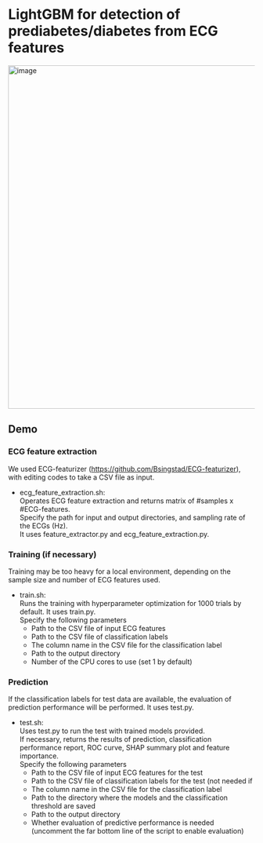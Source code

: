 # LightGBM for detection of prediabetes/diabetes from ECG features
<img width="700" alt="image" src="https://github.com/user-attachments/assets/8301ebfa-5699-45bd-9c7b-ffe864f963a9">

## Demo
### ECG feature extraction
We used ECG-featurizer (https://github.com/Bsingstad/ECG-featurizer), with editing codes to take a CSV file as input.  
* ecg_feature_extraction.sh:  
  Operates ECG feature extraction and returns matrix of #samples x #ECG-features.  
  Specify the path for input and output directories, and sampling rate of the ECGs (Hz).  
  It uses feature_extractor.py and ecg_feature_extraction.py.

### Training (if necessary)  
Training may be too heavy for a local environment, depending on the sample size and number of ECG features used.
* train.sh:  
  Runs the training with hyperparameter optimization for 1000 trials by default.
  It uses train.py.  
  Specify the following parameters  
  * Path to the CSV file of input ECG features
  * Path to the CSV file of classification labels
  * The column name in the CSV file for the classification label
  * Path to the output directory
  * Number of the CPU cores to use (set 1 by default)

### Prediction
If the classification labels for test data are available, the evaluation of prediction performance will be performed.
It uses test.py.   
* test.sh:  
  Uses test.py to run the test with trained models provided.  
  If necessary, returns the results of prediction, classification performance report, ROC curve, SHAP summary plot and feature importance.  
  Specify the following parameters
  * Path to the CSV file of input ECG features for the test
  * Path to the CSV file of classification labels for the test (not needed if 
  * The column name in the CSV file for the classification label
  * Path to the directory where the models and the classification threshold are saved
  * Path to the output directory
  * Whether evaluation of predictive performance is needed (uncomment the far bottom line of the script to enable evaluation)
